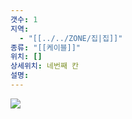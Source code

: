 ```yaml
---
갯수: 1
지역:
  - "[[../../ZONE/집|집]]"
종류: "[[케이블]]"
위치: []
상세위치: 네번째 칸
설명:
---
```

![](http://192.168.50.22/devices/240914_IMG_0014.jpg)
